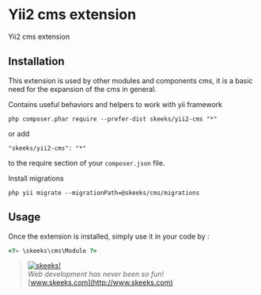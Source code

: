 Yii2 cms extension
====================
Yii2 cms extension

Installation
------------

This extension is used by other modules and components cms, it is a basic need for the expansion of the cms in general.

Contains useful behaviors and helpers to work with yii framework

```
php composer.phar require --prefer-dist skeeks/yii2-cms "*"
```

or add

```
"skeeks/yii2-cms": "*"
```

to the require section of your `composer.json` file.

Install migrations 

```
php yii migrate --migrationPath=@skeeks/cms/migrations
```

Usage
-----

Once the extension is installed, simply use it in your code by  :

```php
<?= \skeeks\cms\Module ?>
```




> [![skeeks!](https://gravatar.com/userimage/74431132/13d04d83218593564422770b616e5622.jpg)](http://www.skeeks.com)  
<i>Web development has never been so fun!</i>  
[www.skeeks.com](http://www.skeeks.com)